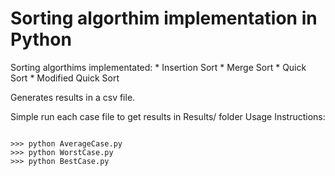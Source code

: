 # Sorting algorthim implementation in Python #

Sorting algorthims implementated:
	* Insertion Sort
	* Merge Sort
	* Quick Sort
	* Modified Quick Sort

Generates results in a csv file.

Simple run each case file to get results in Results/ folder
Usage Instructions:

```shell

>>> python AverageCase.py
>>> python WorstCase.py
>>> python BestCase.py

```